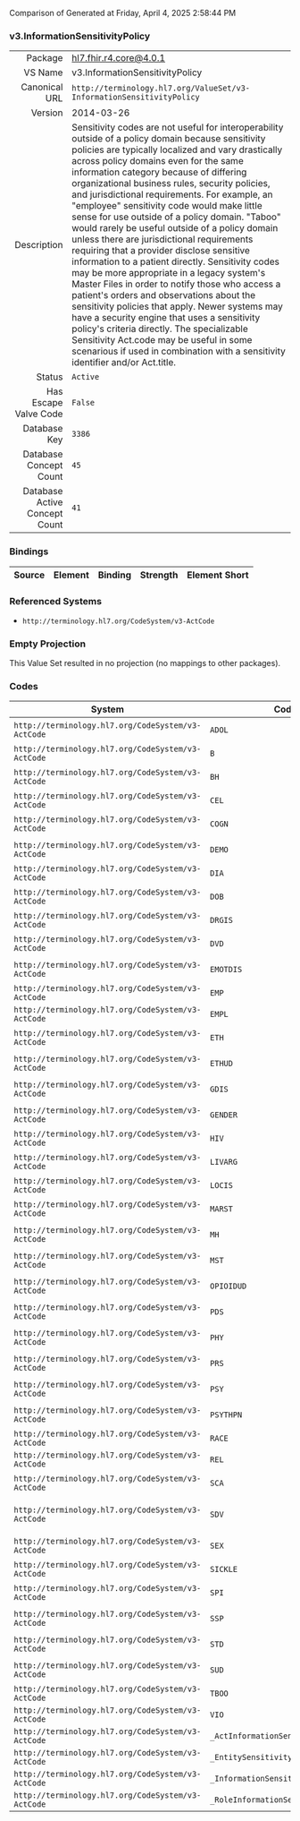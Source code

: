 Comparison of 
Generated at Friday, April 4, 2025 2:58:44 PM

### v3.InformationSensitivityPolicy

|      |     |
| ---: | --- |
| Package | hl7.fhir.r4.core@4.0.1 |
| VS Name | v3.InformationSensitivityPolicy |
| Canonical URL | `http://terminology.hl7.org/ValueSet/v3-InformationSensitivityPolicy` |
| Version | 2014-03-26 |
| Description | Sensitivity codes are not useful for interoperability outside of a policy domain because sensitivity policies are typically localized and vary drastically across policy domains even for the same information category because of differing organizational business rules, security policies, and jurisdictional requirements.  For example, an "employee" sensitivity code would make little sense for use outside of a policy domain.   "Taboo" would rarely be useful outside of a policy domain unless there are jurisdictional requirements requiring that a provider disclose sensitive information to a patient directly. Sensitivity codes may be more appropriate in a legacy system's Master Files in order to notify those who access a patient's orders and observations about the sensitivity policies that apply.  Newer systems may have a security engine that uses a sensitivity policy's criteria directly. The specializable Sensitivity Act.code may be useful in some scenarious if used in combination with a sensitivity identifier and/or Act.title. |
| Status | `Active` |
| Has Escape Valve Code | `False` |
| Database Key | `3386` |
| Database Concept Count | `45` |
| Database Active Concept Count | `41` |
### Bindings

| Source | Element | Binding | Strength | Element Short |
| ------ | ------- | ------- | -------- | ------------- |

### Referenced Systems

* `http://terminology.hl7.org/CodeSystem/v3-ActCode`
### Empty Projection

This Value Set resulted in no projection (no mappings to other packages).

### Codes

| System | Code | Display |
| ------ | ---- | ------- |
| `http://terminology.hl7.org/CodeSystem/v3-ActCode` | `ADOL` | adolescent information sensitivity |
| `http://terminology.hl7.org/CodeSystem/v3-ActCode` | `B` | business information sensitivity |
| `http://terminology.hl7.org/CodeSystem/v3-ActCode` | `BH` | behavioral health information sensitivity |
| `http://terminology.hl7.org/CodeSystem/v3-ActCode` | `CEL` | celebrity information sensitivity |
| `http://terminology.hl7.org/CodeSystem/v3-ActCode` | `COGN` | cognitive disability information sensitivity |
| `http://terminology.hl7.org/CodeSystem/v3-ActCode` | `DEMO` | all demographic information sensitivity |
| `http://terminology.hl7.org/CodeSystem/v3-ActCode` | `DIA` | diagnosis information sensitivity |
| `http://terminology.hl7.org/CodeSystem/v3-ActCode` | `DOB` | date of birth information sensitivity |
| `http://terminology.hl7.org/CodeSystem/v3-ActCode` | `DRGIS` | drug information sensitivity |
| `http://terminology.hl7.org/CodeSystem/v3-ActCode` | `DVD` | developmental disability information sensitivity |
| `http://terminology.hl7.org/CodeSystem/v3-ActCode` | `EMOTDIS` | emotional disturbance information sensitivity |
| `http://terminology.hl7.org/CodeSystem/v3-ActCode` | `EMP` | employee information sensitivity |
| `http://terminology.hl7.org/CodeSystem/v3-ActCode` | `EMPL` | employer information sensitivity |
| `http://terminology.hl7.org/CodeSystem/v3-ActCode` | `ETH` | substance abuse information sensitivity |
| `http://terminology.hl7.org/CodeSystem/v3-ActCode` | `ETHUD` | alcohol use disorder information sensitivity |
| `http://terminology.hl7.org/CodeSystem/v3-ActCode` | `GDIS` | genetic disease information sensitivity |
| `http://terminology.hl7.org/CodeSystem/v3-ActCode` | `GENDER` | gender and sexual orientation information sensitivity |
| `http://terminology.hl7.org/CodeSystem/v3-ActCode` | `HIV` | HIV/AIDS information sensitivity |
| `http://terminology.hl7.org/CodeSystem/v3-ActCode` | `LIVARG` | living arrangement information sensitivity |
| `http://terminology.hl7.org/CodeSystem/v3-ActCode` | `LOCIS` | location information sensitivity |
| `http://terminology.hl7.org/CodeSystem/v3-ActCode` | `MARST` | marital status information sensitivity |
| `http://terminology.hl7.org/CodeSystem/v3-ActCode` | `MH` | mental health information sensitivity |
| `http://terminology.hl7.org/CodeSystem/v3-ActCode` | `MST` | military sexual trauma information sensitivity |
| `http://terminology.hl7.org/CodeSystem/v3-ActCode` | `OPIOIDUD` | opioid use disorder information sensitivity |
| `http://terminology.hl7.org/CodeSystem/v3-ActCode` | `PDS` | patient default information sensitivity |
| `http://terminology.hl7.org/CodeSystem/v3-ActCode` | `PHY` | physician requested information sensitivity |
| `http://terminology.hl7.org/CodeSystem/v3-ActCode` | `PRS` | patient requested information sensitivity |
| `http://terminology.hl7.org/CodeSystem/v3-ActCode` | `PSY` | psychiatry disorder information sensitivity |
| `http://terminology.hl7.org/CodeSystem/v3-ActCode` | `PSYTHPN` | psychotherapy note information sensitivity |
| `http://terminology.hl7.org/CodeSystem/v3-ActCode` | `RACE` | race information sensitivity |
| `http://terminology.hl7.org/CodeSystem/v3-ActCode` | `REL` | religion information sensitivity |
| `http://terminology.hl7.org/CodeSystem/v3-ActCode` | `SCA` | sickle cell anemia information sensitivity |
| `http://terminology.hl7.org/CodeSystem/v3-ActCode` | `SDV` | sexual assault, abuse, or domestic violence information sensitivity |
| `http://terminology.hl7.org/CodeSystem/v3-ActCode` | `SEX` | sexuality and reproductive health information sensitivity |
| `http://terminology.hl7.org/CodeSystem/v3-ActCode` | `SICKLE` | sickle cell |
| `http://terminology.hl7.org/CodeSystem/v3-ActCode` | `SPI` | specially protected information sensitivity |
| `http://terminology.hl7.org/CodeSystem/v3-ActCode` | `SSP` | sensitive service provider information sensitivity |
| `http://terminology.hl7.org/CodeSystem/v3-ActCode` | `STD` | sexually transmitted disease information sensitivity |
| `http://terminology.hl7.org/CodeSystem/v3-ActCode` | `SUD` | substance use disorder information sensitivity |
| `http://terminology.hl7.org/CodeSystem/v3-ActCode` | `TBOO` | taboo |
| `http://terminology.hl7.org/CodeSystem/v3-ActCode` | `VIO` | violence information sensitivity |
| `http://terminology.hl7.org/CodeSystem/v3-ActCode` | `_ActInformationSensitivityPolicy` | ActInformationSensitivityPolicy |
| `http://terminology.hl7.org/CodeSystem/v3-ActCode` | `_EntitySensitivityPolicyType` | EntityInformationSensitivityPolicy |
| `http://terminology.hl7.org/CodeSystem/v3-ActCode` | `_InformationSensitivityPolicy` | InformationSensitivityPolicy |
| `http://terminology.hl7.org/CodeSystem/v3-ActCode` | `_RoleInformationSensitivityPolicy` | RoleInformationSensitivityPolicy |
